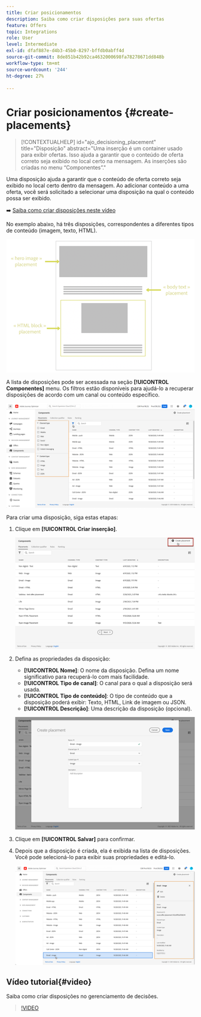 ```yaml
---
title: Criar posicionamentos
description: Saiba como criar disposições para suas ofertas
feature: Offers
topic: Integrations
role: User
level: Intermediate
exl-id: dfaf887e-d4b3-45b0-8297-bffdb0abff4d
source-git-commit: 8de851b42b92ca4632000698fa78278671dd848b
workflow-type: tm+mt
source-wordcount: '244'
ht-degree: 27%

---
```


# Criar posicionamentos {#create-placements}

>[!CONTEXTUALHELP]
>id="ajo_decisioning_placement"
>title="Disposição"
>abstract="Uma inserção é um container usado para exibir ofertas. Isso ajuda a garantir que o conteúdo de oferta correto seja exibido no local certo na mensagem. As inserções são criadas no menu “Componentes”."

Uma disposição ajuda a garantir que o conteúdo de oferta correto seja exibido no local certo dentro da mensagem. Ao adicionar conteúdo a uma oferta, você será solicitado a selecionar uma disposição na qual o conteúdo possa ser exibido.

➡️ [Saiba como criar disposições neste vídeo](#video)

No exemplo abaixo, há três disposições, correspondentes a diferentes tipos de conteúdo (imagem, texto, HTML).

![](../assets/offers_placement_schema.png)

A lista de disposições pode ser acessada na seção **[!UICONTROL Componentes]** menu. Os filtros estão disponíveis para ajudá-lo a recuperar disposições de acordo com um canal ou conteúdo específico.

![](../assets/placements_filter.png)

Para criar uma disposição, siga estas etapas:

1. Clique em **[!UICONTROL Criar inserção]**.

   ![](../assets/offers_placement_creation.png)

1. Defina as propriedades da disposição:

   * **[!UICONTROL Nome]**: O nome da disposição. Defina um nome significativo para recuperá-lo com mais facilidade.
   * **[!UICONTROL Tipo de canal]**: O canal para o qual a disposição será usada.
   * **[!UICONTROL Tipo de conteúdo]**: O tipo de conteúdo que a disposição poderá exibir: Texto, HTML, Link de imagem ou JSON.
   * **[!UICONTROL Descrição]**: Uma descrição da disposição (opcional).

   ![](../assets/offers_placement_creation_properties.png)

1. Clique em **[!UICONTROL Salvar]** para confirmar.

1. Depois que a disposição é criada, ela é exibida na lista de disposições. Você pode selecioná-lo para exibir suas propriedades e editá-lo.

   ![](../assets/placement_created.png)

## Vídeo tutorial{#video}

Saiba como criar disposições no gerenciamento de decisões.

>[!VIDEO](https://video.tv.adobe.com/v/329372?quality=12)

